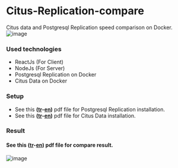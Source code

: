 # Citus-Replication-compare
Citus data and Postgresql Replication speed comparison on Docker.
![image](https://user-images.githubusercontent.com/40477291/169516049-6065b453-994d-490f-ab08-82050f0040ab.png)

### Used technologies
- ReactJs (For Client)
- NodeJs (For Server)
- Postgresql Replication on Docker
- Citus Data on Docker

### Setup
- See this **([tr](https://github.com/AliYildizoz909/Citus-Replication-compare/blob/337902ea8e8cc3e81016e1da88a55b966272338b/report/tr-TR/High%20Availability,%20Load%20Balancing,%20and%20Replication.pdf)-[en](https://github.com/AliYildizoz909/Citus-Replication-compare/blob/337902ea8e8cc3e81016e1da88a55b966272338b/report/en-US/High%20Availability%2C%20Load%20Balancing%2C%20and%20Replication.tr.en.pdf))** pdf file for Postgresql Replication installation.
- See this **([tr](https://github.com/AliYildizoz909/Citus-Replication-compare/blob/337902ea8e8cc3e81016e1da88a55b966272338b/report/tr-TR/Citus.pdf)-[en](https://github.com/AliYildizoz909/Citus-Replication-compare/blob/337902ea8e8cc3e81016e1da88a55b966272338b/report/en-US/Citus.tr.en.pdf))** pdf file for Citus Data installation.

### Result
#### See this **([tr](https://github.com/AliYildizoz909/Citus-Replication-compare/blob/337902ea8e8cc3e81016e1da88a55b966272338b/report/tr-TR/CompareCharts.pdf)-[en](https://github.com/AliYildizoz909/Citus-Replication-compare/blob/337902ea8e8cc3e81016e1da88a55b966272338b/report/en-US/CompareCharts.tr.en.pdf))** pdf file for compare result.

![image](https://user-images.githubusercontent.com/40477291/169516673-81973784-beb0-407e-b925-d94dc773f438.png)

